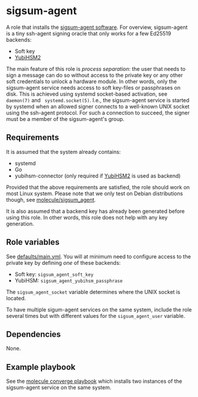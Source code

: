 sigsum-agent
============
A role that installs the [sigsum-agent software][].  For overview, sigsum-agent
is a tiny ssh-agent signing oracle that only works for a few Ed25519 backends:

* Soft key
* [YubiHSM2][]

The main feature of this role is *process separation*: the user that needs to
sign a message can do so without access to the private key or any other soft
credentials to unlock a hardware module.  In other words, only the sigsum-agent
service needs access to soft key-files or passphrases on disk.  This is achieved
using systemd socket-based activation, see `daemon(7)` and ` systemd.socket(5)`.
I.e., the sigsum-agent service is started by systemd when an allowed signer
connects to a well-known UNIX socket using the ssh-agent protocol.  For such a
connection to succeed, the signer must be a member of the sigsum-agent's group.

[sigsum-agent software]: https://git.glasklar.is/sigsum/core/key-mgmt/
[YubiHSM2]: https://developers.yubico.com/YubiHSM2/

Requirements
------------
It is assumed that the system already contains:

* systemd
* Go
* yubihsm-connector (only required if [YubiHSM2][] is used as backend)

Provided that the above requirements are satisfied, the role should work on most
Linux system.  Please note that we only test on Debian distributions though, see
[molecule/sigsum_agent](../../molecule/sigsum_agent/molecule.yml).

It is also assumed that a backend key has already been generated before using
this role.  In other words, this role does not help with any key generation.

Role variables
--------------
See [defaults/main.yml](./defaults/main.yml).  You will at minimum need to
configure access to the private key by defining *one* of these backends:

* Soft key: `sigsum_agent_soft_key`
* YubiHSM: `sigsum_agent_yubihsm_passphrase`

The `sigsum_agent_socket` variable determines where the UNIX socket is located.

To have multiple sigum-agent services on the same system, include the role
several times but with different values for the `sigsum_agent_user` variable.

Dependencies
------------
None.

Example playbook
----------------
See the [molecule converge playbook](../../molecule/sigsum_agent/converge.yml)
which installs two instances of the sigsum-agent service on the same system.
